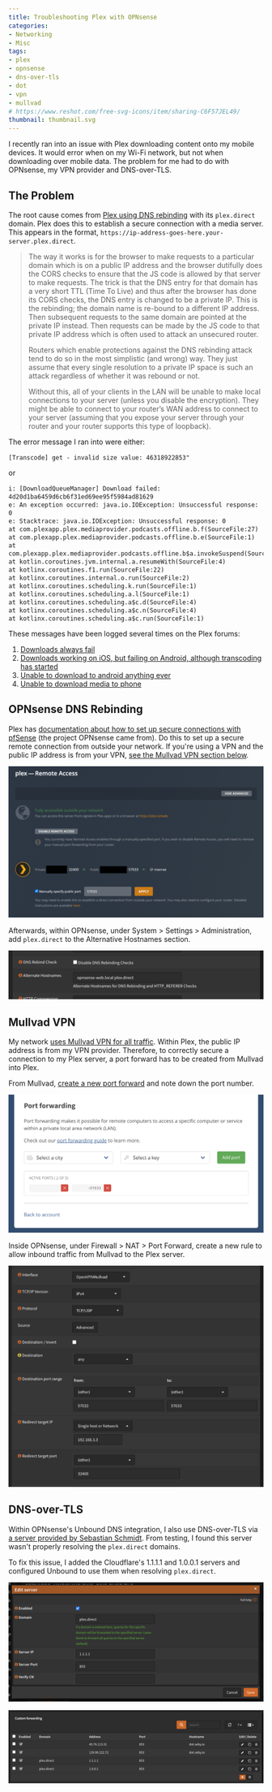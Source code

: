 ```yaml
---
title: Troubleshooting Plex with OPNsense
categories:
- Networking
- Misc
tags:
- plex
- opnsense
- dns-over-tls
- dot
- vpn
- mullvad
# https://www.reshot.com/free-svg-icons/item/sharing-C6F57JEL49/
thumbnail: thumbnail.svg
---
```


I recently ran into an issue with Plex downloading content onto my mobile devices. It would error when on my Wi-Fi network, but not when downloading over mobile data. The problem for me had to do with OPNsense, my VPN provider and DNS-over-TLS.

## The Problem

The root cause comes from [Plex using DNS rebinding](https://forums.plex.tv/t/what-is-the-reason-behind-dns-rebind-attack/547782) with its `plex.direct` domain. Plex does this to establish a secure connection with a media server. This appears in the format, `https://ip-address-goes-here.your-server.plex.direct`.

> The way it works is for the browser to make requests to a particular domain which is on a public IP address and the browser dutifully does the CORS checks to ensure that the JS code is allowed by that server to make requests. The trick is that the DNS entry for that domain has a very short TTL (Time To Live) and thus after the browser has done its CORS checks, the DNS entry is changed to be a private IP. This is the rebinding; the domain name is re-bound to a different IP address. Then subsequent requests to the same domain are pointed at the private IP instead. Then requests can be made by the JS code to that private IP address which is often used to attack an unsecured router.
>
> Routers which enable protections against the DNS rebinding attack tend to do so in the most simplistic (and wrong) way. They just assume that every single resolution to a private IP space is such an attack regardless of whether it was rebound or not.
>
> Without this, all of your clients in the LAN will be unable to make local connections to your server (unless you disable the encryption). They might be able to connect to your router’s WAN address to connect to your server (assuming that you expose your server through your router and your router supports this type of loopback).

The error message I ran into were either:

```
[Transcode] get - invalid size value: 46318922853"
```

or

```
i: [DownloadQueueManager] Download failed: 4d20d1ba6459d6cb6f31ed69ee95f5984ad81629
e: An exception occurred: java.io.IOException: Unsuccessful response: 0
e: Stacktrace: java.io.IOException: Unsuccessful response: 0
at com.plexapp.plex.mediaprovider.podcasts.offline.b.f(SourceFile:27)
at com.plexapp.plex.mediaprovider.podcasts.offline.b.e(SourceFile:1)
at com.plexapp.plex.mediaprovider.podcasts.offline.b$a.invokeSuspend(SourceFile:2)
at kotlin.coroutines.jvm.internal.a.resumeWith(SourceFile:4)
at kotlinx.coroutines.f1.run(SourceFile:22)
at kotlinx.coroutines.internal.o.run(SourceFile:2)
at kotlinx.coroutines.scheduling.k.run(SourceFile:1)
at kotlinx.coroutines.scheduling.a.l(SourceFile:1)
at kotlinx.coroutines.scheduling.a$c.d(SourceFile:4)
at kotlinx.coroutines.scheduling.a$c.n(SourceFile:4)
at kotlinx.coroutines.scheduling.a$c.run(SourceFile:1)
```

These messages have been logged several times on the Plex forums:

1. [Downloads always fail](https://forums.plex.tv/t/downloads-always-fail/787491)
2. [Downloads working on iOS, but failing on Android, although transcoding has started](https://forums.plex.tv/t/downloads-working-on-ios-but-failing-on-android-although-transcoding-has-started/784682)
3. [Unable to download to android anything ever](https://forums.plex.tv/t/unable-to-download-to-android-anything-ever/780622)
4. [Unable to download media to phone](https://forums.plex.tv/t/unable-to-download-media-to-phone/773896)

## OPNsense DNS Rebinding

Plex has [documentation about how to set up secure connections with pfSense](https://support.plex.tv/articles/206225077-how-to-use-secure-server-connections/) (the project OPNsense came from). Do this to set up a secure remote connection from outside your network. If you're using a VPN and the public IP address is from your VPN, [see the Mullvad VPN section below](#mullvad-vpn).

![](plex-remote-access.png)

Afterwards, within OPNsense, under System > Settings > Administration, add `plex.direct` to the Alternative Hostnames section.

![](alternative-hostnames.png)

## Mullvad VPN

My network [uses Mullvad VPN for all traffic](/choosing-a-vpn-service). Within Plex, the public IP address is from my VPN provider. Therefore, to correctly secure a connection to my Plex server, a port forward has to be created from Mullvad into Plex.

From Mullvad, [create a new port forward](https://mullvad.net/en/account/#/ports) and note down the port number.

![](mullvad-port-forward.png)

Inside OPNsense, under Firewall > NAT > Port Forward, create a new rule to allow inbound traffic from Mullvad to the Plex server.

![](plex-port-forward.png)

## DNS-over-TLS

Within OPNsense's Unbound DNS integration, I also use DNS-over-TLS via [a server provided by Sebastian Schmidt](https://dns.seby.io/). From testing, I found this server wasn't properly resolving the `plex.direct` domains.

To fix this issue, I added the Cloudflare's 1.1.1.1 and 1.0.0.1 servers and configured Unbound to use them when resolving `plex.direct`.

![](dns-over-tls-settings.png)

![](dns-over-tls.png)
